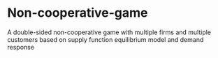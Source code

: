 # Non-cooperative-game
A double-sided non-cooperative game with multiple firms and multiple customers based on supply function equilibrium model and demand response
